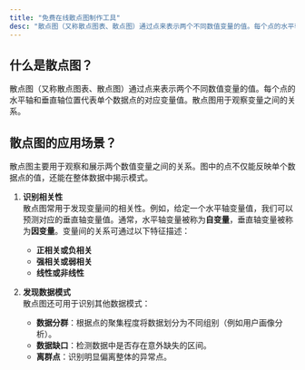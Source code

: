 ```yaml
---
title: "免费在线散点图制作工具"
desc: "散点图（又称散点图表、散点图）通过点来表示两个不同数值变量的值。每个点的水平轴和垂直轴位置代表单个数据点的对应变量值。散点图用于观察变量之间的关系。"
---
```


## 什么是散点图？

散点图（又称散点图表、散点图）通过点来表示两个不同数值变量的值。每个点的水平轴和垂直轴位置代表单个数据点的对应变量值。散点图用于观察变量之间的关系。  

## 散点图的应用场景？

散点图主要用于观察和展示两个数值变量之间的关系。图中的点不仅能反映单个数据点的值，还能在整体数据中揭示模式。  

1. **识别相关性**  
   散点图常用于发现变量间的相关性。例如，给定一个水平轴变量值，我们可以预测对应的垂直轴变量值。通常，水平轴变量被称为**自变量**，垂直轴变量被称为**因变量**。变量间的关系可通过以下特征描述：  
   - **正相关或负相关**  
   - **强相关或弱相关**  
   - **线性或非线性**  

2. **发现数据模式**  
   散点图还可用于识别其他数据模式：  
   - **数据分群**：根据点的聚集程度将数据划分为不同组别（例如用户画像分析）。  
   - **数据缺口**：检测数据中是否存在意外缺失的区间。  
   - **离群点**：识别明显偏离整体的异常点。  
